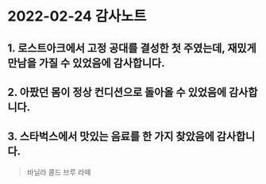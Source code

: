 # 2022-02-24 감사노트

## 1. 로스트아크에서 고정 공대를 결성한 첫 주였는데, 재밌게 만남을 가질 수 있었음에 감사합니다.

## 2. 아팠던 몸이 정상 컨디션으로 돌아올 수 있었음에 감사합니다.

## 3. 스타벅스에서 맛있는 음료를 한 가지 찾았음에 감사합니다.

> 바닐라 콜드 브루 라떼
